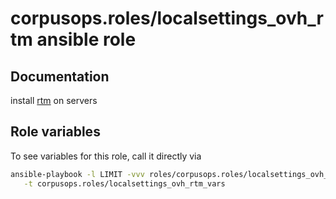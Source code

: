 # corpusops.roles/localsettings_ovh_rtm ansible role
## Documentation

install [rtm](https://docs.ovh.com/fr/dedicated/installer-rtm/#installation-automatique-de-rtm_2) on servers

## Role variables
To see variables for this role, call it directly via
```bash
ansible-playbook -l LIMIT -vvv roles/corpusops.roles/localsettings_ovh_rtm/role.yml \
   -t corpusops.roles/localsettings_ovh_rtm_vars
```

